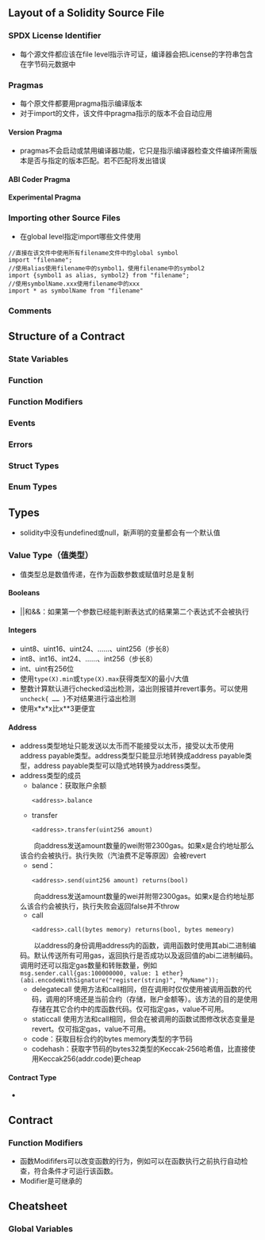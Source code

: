 ## Layout of a Solidity Source File 
### SPDX License Identifier
- 每个源文件都应该在file level指示许可证，编译器会把License的字符串包含在字节码元数据中
### Pragmas
- 每个原文件都要用pragma指示编译版本
- 对于import的文件，该文件中pragma指示的版本不会自动应用
#### Version Pragma
- pragmas不会启动或禁用编译器功能，它只是指示编译器检查文件编译所需版本是否与指定的版本匹配。若不匹配将发出错误
#### ABI Coder Pragma
#### Experimental Pragma
### Importing other Source Files
- 在global level指定import哪些文件使用
```
//直接在该文件中使用所有filename文件中的global symbol
import "filename";
//使用alias使用filename中的symbol1，使用filename中的symbol2
import {symbol1 as alias, symbol2} from "filename";
//使用symbolName.xxx使用filename中的xxx
import * as symbolName from "filename"
```
### Comments
## Structure of a Contract
### State Variables
### Function
### Function Modifiers
### Events
### Errors
### Struct Types
### Enum Types
## Types
- solidity中没有undefined或null，新声明的变量都会有一个默认值
### Value Type（值类型）
- 值类型总是数值传递，在作为函数参数或赋值时总是复制
#### Booleans
- ||和&&：如果第一个参数已经能判断表达式的结果第二个表达式不会被执行
#### Integers
- uint8、uint16、uint24、……、uint256（步长8）
- int8、int16、int24、……、int256（步长8）
- int、uint有256位
- 使用`type(X).min`或`type(X).max`获得类型X的最小/大值
- 整数计算默认进行checked溢出检测，溢出则报错并revert事务。可以使用`uncheck{ …… }`不对结果进行溢出检测
- 使用x\*x\*x比x**3更便宜
#### Address
- address类型地址只能发送以太币而不能接受以太币，接受以太币使用address payable类型。address类型只能显示地转换成address payable类型，address payable类型可以隐式地转换为address类型。
- address类型的成员
    - balance：获取账户余额
        ```
        <address>.balance
        ```
    - transfer
        ```
        <address>.transfer(uint256 amount)
        ```
    &emsp;&emsp;向address发送amount数量的wei附带2300gas。如果x是合约地址那么该合约会被执行。执行失败（汽油费不足等原因）会被revert
    - send：
        ```
        <address>.send(uint256 amount) returns(bool)
        ```
    &emsp;&emsp;向address发送amount数量的wei并附带2300gas。如果x是合约地址那么该合约会被执行，执行失败会返回false并不throw
    - call
        ```
        <address>.call(bytes memory) returns(bool, bytes memeory)
        ```
    &emsp;&emsp;以address的身份调用address内的函数，调用函数时使用其abi二进制编码。默认传送所有可用gas，返回执行是否成功以及返回值的abi二进制编码。调用时还可以指定gas数量和转账数量，例如`msg.sender.call{gas:100000000, value: 1 ether}(abi.encodeWithSignature("register(string)", "MyName"));`
    - delegatecall
    使用方法和call相同，但在调用时仅仅使用被调用函数的代码，调用的环境还是当前合约（存储，账户金额等）。该方法的目的是使用存储在其它合约中的库函数代码。仅可指定gas，value不可用。
    - staticcall
    使用方法和call相同，但会在被调用的函数试图修改状态变量是revert。仅可指定gas，value不可用。
    - code：获取目标合约的bytes memory类型的字节码
    - codehash：获取字节码的bytes32类型的Keccak-256哈希值，比直接使用Keccak256(addr.code)更cheap
#### Contract Type
- 
## Contract
### Function Modifiers
- 函数Modififers可以改变函数的行为，例如可以在函数执行之前执行自动检查，符合条件才可运行该函数。
- Modifier是可继承的
## Cheatsheet
### Global Variables
